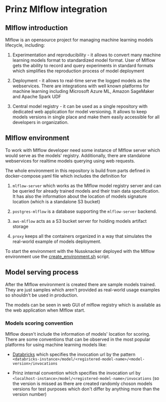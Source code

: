 # Prinz Mlflow integration

## Mlflow introduction

Mlflow is an opensource project for managing machine learning models lifecycle, including:

1. Experimentation and reproducibility - it allows to convert many machine learning models 
   format to standardized model format. User of Mlflow gets the ability to record and query
   experiments in standard formats which simplifies the reproduction process of model 
   deployment

2. Deployment - it allows to real-time serve the logged models as the webservices. 
   There are integrations with well known platforms for machine learning including 
   Microsoft Azure ML, Amazon SageMaker and Apache Spark UDF 

3. Central model registry - it can be used as a single repository with dedicated web 
   application for model versioning. It allows to keep models versions in single place and make them easily accessible for all developers in organization.

## Mlflow environment

To work with Mlflow developer need some instance of Mlflow server which would serve as 
the models' registry. Additionally, there are standalone webservices for realtime models
querying using web requests.

The whole environment in this repository is build from parts defined in docker-compose.yaml
file which includes the definition for

1. `mlflow-server` which works as the Mlflow model registry server and can be queried for
   already trained models and their train data specification. It has also the information 
   about the location of models signature location (which is a standalone S3 bucket)

2. `postgres-mlflow` is a database supporting the `mlflow-server` backend.

3. `aws-mlflow` acts as a S3 bucket server for holding models artifact storage

4. `proxy` keeps all the containers organized in a way that simulates the real-world
   example of models deployment.

To start the environment with the Nussknacker deployed with the Mlflow environment
use the [create_environment.sh](../dev-environment/create_environment.sh) script. 

## Model serving process

After the Mlflow environment is created there are sample models trained. They are just 
samples which aren't provided as real-world usage examples so shouldn't be used in production.

The models can be seen in web GUI of mlflow registry which is available as the web application
when Mlflow start. 

### Models scoring convention

Mlflow doesn't include the information of models' location for scoring. There are some conventions
that can be observed in the most popular platforms for using machine learning models like:

- [Databricks](https://docs.databricks.com/applications/mlflow/model-serving.html) which specifies
the invocation url by the pattern `<databricks-instance>/model/<registered-model-name>/<model-version>/invocations`
  
- Prinz internal convention which specifies the invocation url by `<localhost-instance>/model/<registered-model-name>/invocations`
  (so the version is missed as there are created randomly choson models versions for test purposes which
  don't differ by anything more than the version number)
  




